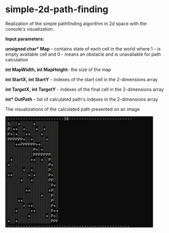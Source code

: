 # simple-2d-path-finding

Realization of the simple pathfinding algorithm in 2d space with the console's visualization.

<b>Input parameters:</b> 

<b>unsigned char* Map</b> - contains state of each cell in the world where 1 - is empty available cell and 0 - means an obstacle and is unavailable for path calculation
<p><b>int MapWidth, int MapHeight</b>- the size of the map
<p><b>int StartX, int StartY</b> - indexes of the start cell in the 2-dimensions array
<p><b>int TargetX, int TargetY</b> - indexes of the final cell in the 2-dimensions array
<p><b>int* OutPath</b> - list of calculated path's indexes in the 2-dimensions array

<p>The visualizations of the calculated path presented on an image</p>

![alt text](https://github.com/vshafran/simple-2d-path-finding/blob/main/Resources/visualization_example.jpg?raw=true)
